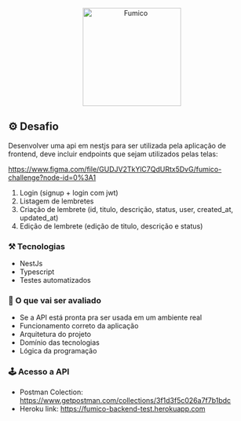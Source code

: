 <p align="center">
  <a href="https://www.linkedin.com/company/fumi-co/" target="blank"><img src="https://i.imgur.com/qpPacn3.pngg" width="200" alt="Fumico" /></a>
</p>

## ⚙️ Desafio

Desenvolver uma api em nestjs para ser utilizada pela aplicação de frontend, deve incluir endpoints que sejam utilizados pelas telas:

https://www.figma.com/file/GUDJV2TkYlC7QdURtx5DvG/fumico-challenge?node-id=0%3A1

1. Login (signup + login com jwt)
2. Listagem de lembretes
3. Criação de lembrete (id, titulo, descrição, status, user, created_at, updated_at)
4. Edição de lembrete (edição de titulo, descrição e status)

### ⚒️ Tecnologias
- NestJs
- Typescript
- Testes automatizados

### 🎯 O que vai ser avaliado

- Se a API está pronta pra ser usada em um ambiente real 
- Funcionamento correto da aplicação
- Arquitetura do projeto
- Domínio das tecnologias
- Lógica da programação
  
### 🕹️ Acesso a API
 - Postman Colection: https://www.getpostman.com/collections/3f1d3f5c026a7f7b1bdc
 - Heroku link: https://fumico-backend-test.herokuapp.com